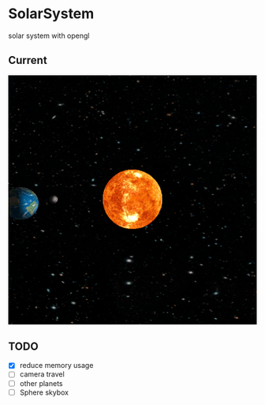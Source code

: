 # SolarSystem
solar system with opengl

## Current
<img src='img/result.PNG' width=800>

## TODO
- [x] reduce memory usage
- [ ] camera travel
- [ ] other planets
- [ ] Sphere skybox